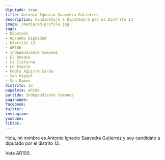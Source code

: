 ```yaml
---
diputado: true
title: Antonio Ignacio Saavedra Gutierrez
description: Candidato/a a Diputado/a por el Distrito 13
image: /media/ad-profile.jpg
tags:
- Diputado
- Apruebo Dignidad
- Distrito 13
- AR100
- Independiente Comunes
- El Bosque
- La Cisterna
- Lo Espejo
- Pedro Aguirre Cerda
- San Miguel
- San Ramon
distrito: 13
papeleta: AR100
partido: Independiente Comunes
paginaWeb:
facebook:
twitter:
instagram:
youtube:
tiktok:
---
```

Hola, mi nombre es Antonio Ignacio Saavedra Gutierrez y soy candidato a diputado por el distrito 13.

Vota AR100.
